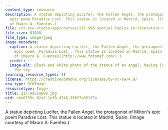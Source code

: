 ```yaml
---
content_type: resource
description: A statue depicting Lucifer, the Fallen Angel, the protagonist of Milton's
  epic poem Paradise Lost. This statue is located in Madrid, Spain. (Image courtesy
  of Mauro A. Fuentes.)
file: /ol-ocw-studio-app/courses/21l-995-special-topics-in-literature-miltons-paradise-lost-january-iap-2008/cbe0795c02a11ef0d7459f6f7a951f7a_21l-995iap08.jpg
file_size: 81038
file_type: image/jpeg
image_metadata:
  caption: A statue depicting Lucifer, the Fallen Angel, the protagonist of Milton's
    epic poem _Paradise Lost_. This statue is located in Madrid, Spain. (Image courtesy
    of [Mauro A. Fuentes](http://www.fotomaf.com/).)
  credit: ''
  image-alt: Black and white photo of the statue of an angel, having just fallen from
    the sky.
learning_resource_types: []
license: https://creativecommons.org/licenses/by-nc-sa/4.0/
ocw_type: OCWImage
resourcetype: Image
title: 21l-995iap08.jpg
uid: cbe0795c-02a1-1ef0-d745-9f6f7a951f7a
---
```

A statue depicting Lucifer, the Fallen Angel, the protagonist of Milton's epic poem Paradise Lost. This statue is located in Madrid, Spain. (Image courtesy of Mauro A. Fuentes.)